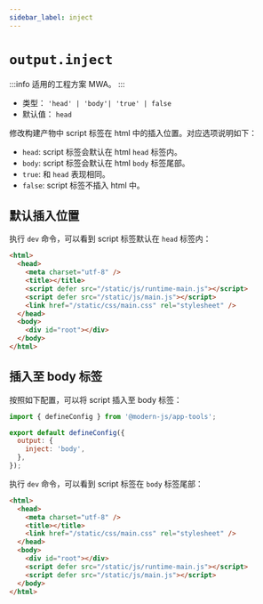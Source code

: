 ```yaml
---
sidebar_label: inject
---
```


# `output.inject`

:::info 适用的工程方案
MWA。
:::

- 类型： `'head' | 'body'| 'true' | false`
- 默认值： `head`

修改构建产物中 script 标签在 html 中的插入位置。对应选项说明如下：

- `head`: script 标签会默认在 html `head` 标签内。
- `body`: script 标签会默认在 html `body` 标签尾部。
- `true`: 和 `head` 表现相同。
- `false`: script 标签不插入 html 中。

## 默认插入位置

执行 `dev` 命令，可以看到 script 标签默认在 `head` 标签内：

```html
<html>
  <head>
    <meta charset="utf-8" />
    <title></title>
    <script defer src="/static/js/runtime-main.js"></script>
    <script defer src="/static/js/main.js"></script>
    <link href="/static/css/main.css" rel="stylesheet" />
  </head>
  <body>
    <div id="root"></div>
  </body>
</html>
```

## 插入至 body 标签

按照如下配置，可以将 script 插入至 body 标签：

```javascript title="modern.config.js"
import { defineConfig } from '@modern-js/app-tools';

export default defineConfig({
  output: {
    inject: 'body',
  },
});
```

执行 `dev` 命令，可以看到 script 标签在 `body` 标签尾部：

```html
<html>
  <head>
    <meta charset="utf-8" />
    <title></title>
    <link href="/static/css/main.css" rel="stylesheet" />
  </head>
  <body>
    <div id="root"></div>
    <script defer src="/static/js/runtime-main.js"></script>
    <script defer src="/static/js/main.js"></script>
  </body>
</html>
```

